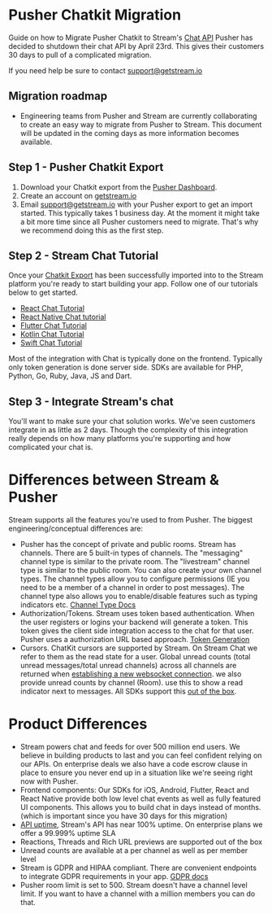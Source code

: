 # Pusher Chatkit Migration

Guide on how to Migrate Pusher Chatkit to Stream's [Chat API](https://getstream.io/chat/)
Pusher has decided to shutdown their chat API by April 23rd. This gives their customers 30 days to pull of a complicated migration. 

If you need help be sure to contact support@getstream.io

## Migration roadmap

- Engineering teams from Pusher and Stream are currently collaborating to create an easy way to migrate from Pusher to Stream. This document will be updated in the coming days as more information becomes available.

## Step 1 - Pusher Chatkit Export

1. Download your Chatkit export from the [Pusher Dashboard](https://dashboard.pusher.com/). 
2. Create an account on [getstream.io](https://getstream.io/)
3. Email support@getstream.io with your Pusher export to get an import started. This typically takes 1 business day. At the moment it might take a bit more time since all Pusher customers need to migrate. That's why we recommend doing this as the first step.

## Step 2 - Stream Chat Tutorial

Once your [Chatkit Export](https://github.com/GetStream/pusher-chatkit-migration/blob/master/README.md#step-1---pusher-chatkit-export) has been successfully imported into to the Stream platform you're ready to start building your app. Follow one of our tutorials below to get started.

- [React Chat Tutorial](https://getstream.io/chat/react-chat/tutorial/)
- [React Native Chat tutorial](https://getstream.io/chat/react-native-chat/tutorial/)
- [Flutter Chat Tutorial](https://getstream.io/chat/flutter/tutorial/)
- [Kotlin Chat Tutorial](https://getstream.io/tutorials/android-chat/#kotlin)
- [Swift Chat Tutorial](https://getstream.io/tutorials/ios-chat/)

Most of the integration with Chat is typically done on the frontend. Typically only token generation is done server side.
SDKs are available for PHP, Python, Go, Ruby, Java, JS and Dart.

## Step 3 - Integrate Stream's chat

You'll want to make sure your chat solution works. We've seen customers integrate in as little as 2 days. Though the complexity of this integration really depends on how many platforms you're supporting and how complicated your chat is.

# Differences between Stream & Pusher

Stream supports all the features you're used to from Pusher. The biggest engineering/conceptual differences are:

* Pusher has the concept of private and public rooms. Stream has channels. There are 5 built-in types of channels. The "messaging" channel type is similar to the private room. The "livestream" channel type is similar to the public room. You can also create your own channel types. The channel types allow you to configure permissions (IE you need to be a member of a channel in order to post messages). The channel type also allows you to enable/disable features such as typing indicators etc. [Channel Type Docs](https://getstream.io/chat/docs/channel_features/?language=js)
* Authorization/Tokens. Stream uses token based authentication. When the user registers or logins your backend will generate a token. This token gives the client side integration access to the chat for that user. Pusher uses a authorization URL based approach. [Token Generation](https://getstream.io/chat/docs/init_and_users/?language=js&q=token#tokens)
* Cursors. ChatKit cursors are supported by Stream. On Stream Chat we refer to them as the read state for a user.
Global unread counts (total unread messages/total unread channels) across all channels are returned when [establishing a new websocket connection](https://getstream.io/chat/docs/unread/?language=js).
we also provide unread counts by channel (Room). use this to show a read indicator next to messages. All 
SDKs support this [out of the box](https://getstream.io/chat/docs/unread_channel/?language=js).


# Product Differences

* Stream powers chat and feeds for over 500 million end users. We believe in building products to last and you can feel confident relying on our APIs. On enterprise deals we also have a code escrow clause in place to ensure you never end up in a situation like we're seeing right now with Pusher.
* Frontend components: Our SDKs for iOS, Android, Flutter, React and React Native provide both low level chat events as well as fully featured UI components. This allows you to build chat in days instead of months. (which is important since you have 30 days for this migration)
* [API uptime](http://status.getstream.io/), Stream's API has near 100% uptime. On enterprise plans we offer a 99.999% uptime SLA
* Reactions, Threads and Rich URL previews are supported out of the box
* Unread counts are available at a per channel as well as per member level
* Stream is GDPR and HIPAA compliant. There are convenient endpoints to integrate GDPR requirements in your app. [GDPR docs](https://getstream.io/chat/docs/gdpr/?language=js)
* Pusher room limit is set to 500. Stream doesn't have a channel level limit. If you want to have a channel with a million members you can do that.

